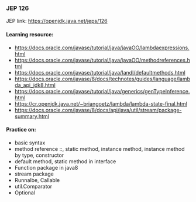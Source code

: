 ### JEP 126 

JEP link: https://openjdk.java.net/jeps/126

#### Learning resource:
- https://docs.oracle.com/javase/tutorial/java/javaOO/lambdaexpressions.html
- https://docs.oracle.com/javase/tutorial/java/javaOO/methodreferences.html
- https://docs.oracle.com/javase/tutorial/java/IandI/defaultmethods.html
- https://docs.oracle.com/javase/8/docs/technotes/guides/language/lambda_api_jdk8.html
- https://docs.oracle.com/javase/tutorial/java/generics/genTypeInference.html
- https://cr.openjdk.java.net/~briangoetz/lambda/lambda-state-final.html
- https://docs.oracle.com/javase/8/docs/api/java/util/stream/package-summary.html


#### Practice on:
- basic syntax
- method reference ::, static method, instance method, instance method by type, constructor
- default method, static method in interface
- Function package in java8
- stream package
- Runnalbe, Callable
- util.Comparator
- Optional
